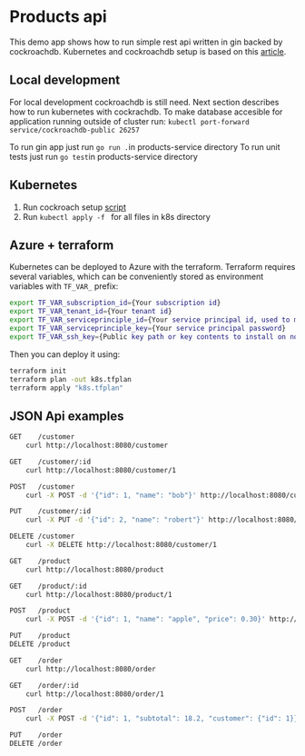 # Products api

This demo app shows how to run simple rest api written in gin backed by cockroachdb.
Kubernetes and cockroachdb setup is based on this [article](https://github.com/cockroachdb/cockroach-operator).

## Local development

For local development cockroachdb is still need. Next section describes how to run kubernetes with cockrachdb.
To make database accesible for application running outside of cluster run:
`kubectl port-forward service/cockroachdb-public 26257`

To run gin app just run `go run .`in products-service directory
To run unit tests just run `go test`in products-service directory

## Kubernetes

1. Run cockroach setup [script](k8s/setup_cockroachDb.sh)
2. Run `kubectl apply -f ` for all files in k8s directory

## Azure + terraform

Kubernetes can be deployed to Azure with the terraform.
Terraform requires several variables, which can be conveniently stored as environment variables with `TF_VAR_` prefix:

```bash
export TF_VAR_subscription_id={Your subscription id}
export TF_VAR_tenant_id={Your tenant id}
export TF_VAR_serviceprinciple_id={Your service principal id, used to mange aks}
export TF_VAR_serviceprinciple_key={Your service principal password}
export TF_VAR_ssh_key={Public key path or key contents to install on node VMs for SSH access.}
```

Then you can deploy it using:

```bash
terraform init
terraform plan -out k8s.tfplan
terraform apply "k8s.tfplan"
```

## JSON Api examples

```bash
GET    /customer
    curl http://localhost:8080/customer

GET    /customer/:id
    curl http://localhost:8080/customer/1

POST   /customer
    curl -X POST -d '{"id": 1, "name": "bob"}' http://localhost:8080/customer

PUT    /customer/:id
    curl -X PUT -d '{"id": 2, "name": "robert"}' http://localhost:8080/customer/1

DELETE /customer
    curl -X DELETE http://localhost:8080/customer/1

GET    /product
    curl http://localhost:8080/product

GET    /product/:id
    curl http://localhost:8080/product/1

POST   /product
    curl -X POST -d '{"id": 1, "name": "apple", "price": 0.30}' http://localhost:8080/product

PUT    /product
DELETE /product

GET    /order
    curl http://localhost:8080/order

GET    /order/:id
    curl http://localhost:8080/order/1

POST   /order
    curl -X POST -d '{"id": 1, "subtotal": 18.2, "customer": {"id": 1}}' http://localhost:8080/order

PUT    /order
DELETE /order
```

